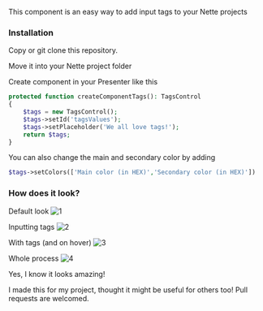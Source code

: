 This component is an easy way to add input tags to your Nette projects

### Installation

Copy or git clone this repository.

Move it into your Nette project folder

Create component in your Presenter like this
```php
protected function createComponentTags(): TagsControl
{
    $tags = new TagsControl();
    $tags->setId('tagsValues');
    $tags->setPlaceholder('We all love tags!');
    return $tags;
}
```

You can also change the main and secondary color by adding
```php
$tags->setColors(['Main color (in HEX)','Secondary color (in HEX)'])
```

### How does it look?

Default look
![1](https://i.imgur.com/0WYGgpG.png)

Inputting tags
![2](https://i.imgur.com/1xDSBh4.png)

With tags (and on hover)
![3](https://i.imgur.com/479HnMl.png)

Whole process
![4](https://i.imgur.com/3CfNJ2E.gif)

Yes, I know it looks amazing!



I made this for my project, thought it might be useful for others too!
Pull requests are welcomed.

